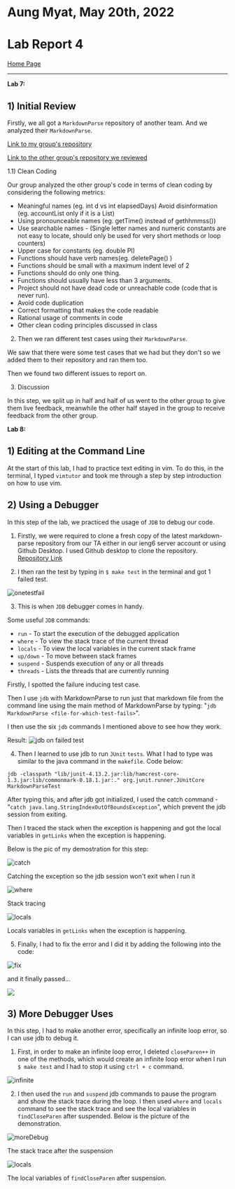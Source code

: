 # Aung Myat, May 20th, 2022
# Lab Report 4
[Home Page](https://ruff1ezzz.github.io/cse15l-lab-reports/index.html)

***

**Lab 7:**

## 1) Initial Review

Firstly, we all got a `MarkdownParse` repository of another team. And we analyzed their `MarkdownParse`.

[Link to my group's repository](https://github.com/colecarter96/markdown-parser)

[Link to the other group's repository we reviewed](https://github.com/philliptwu/markdown-parser)

1.1) Clean Coding

Our group analyzed the other group's code in terms of clean coding by considering the following metrics:

* Meaningful names (eg. int d vs int elapsedDays)
Avoid disinformation (eg. accountList only if it is a List)
* Using pronounceable names (eg. getTime() instead of gethhmmss())
* Use searchable names - (Single letter names and numeric constants are not easy to locate, should only be used for very short methods or loop counters)
* Upper case for constants (eg. double PI)
* Functions should have verb names(eg. deletePage() )
* Functions should be small with a maximum indent level of 2
* Functions should do only one thing. 
* Functions should usually have less than 3 arguments.
* Project should not have dead code or unreachable code (code that is never run).
* Avoid code duplication
* Correct formatting that makes the code readable 
* Rational usage of comments in code 
* Other clean coding principles discussed in class

2) Then we ran different test cases using their `MarkdownParse`.

We saw that there were some test cases that we had but they don't so we added them to their repository and ran them too.

Then we found two different issues to report on.

3) Discussion

In this step, we split up in half and half of us went to the other group to give them live feedback, meanwhile the other half stayed in the group to receive feedback from the other group.


**Lab 8:**

## 1) Editing at the Command Line

At the start of this lab, I had to practice text editing in vim.
To do this, in the terminal, I typed `vimtutor` and took me through a step by step introduction on how to use vim. 

## 2) Using a Debugger

In this step of the lab, we practiced the usage of `JDB` to debug our code.

1) Firstly, we were required to clone a fresh copy of the latest markdown-parse repository from our TA either in our ieng6 server account or using Github Desktop. I used Github desktop to clone the repository. [Repository Link](https://github.com/nidhidhamnani/markdown-parser.git)

2) I then ran the test by typing in `$ make test` in the terminal and got 1 failed test.

![onetestfail](imgLR4/oneFileFail.png)

3) This is when `JDB` debugger comes in handy.

Some useful `JDB` commands:
* `run` - To start the execution of the debugged application
* `where` - To view the stack trace of the current thread
* `locals` - To view the local variables in the current stack frame
* `up/down` - To move between stack frames
* `suspend` - Suspends execution of any or all threads
* `threads` - Lists the threads that are currently running

Firstly, I spotted the failure inducing test case.

Then I use `jdb` with MarkdownParse to run just that markdown file from the command line using the main method of MarkdownParse by typing: "`jdb MarkdownParse <file-for-which-test-fails>`".

I then use the six `jdb` commands I mentioned above to see how they work.

Result:
![jdb on failed test](imgLR4/jdbCommand.png)

4) Then I learned to use jdb to run `JUnit` `tests`. What I had to type was similar to the java command in the `makefile`. Code below:

`jdb -classpath "lib/junit-4.13.2.jar:lib/hamcrest-core-1.3.jar:lib/commonmark-0.18.1.jar:." org.junit.runner.JUnitCore MarkdownParseTest`

After typing this, and after jdb got initialized, I used the catch command - "`catch java.lang.StringIndexOutOfBoundsException`", which prevent the jdb session from exiting.

Then I traced the stack when the exception is happening and got the local variables in `getLinks` when the exception is happening.

Below is the pic of my demostration for this step:

![catch](imgLR4/catch.png)

Catching the exception so the jdb session won't exit when I run it

![where](imgLR4/where.png)

Stack tracing

![locals](imgLR4/locals.png)

Locals variables in `getLinks` when the exception is happening.

5) Finally, I had to fix the error and I did it by adding the following into the code:

![fix](imgLR4/fix.png)

and it finally passed...

![](imgLR4/passTest.png)

## 3) More Debugger Uses

In this step, I had to make another error, specifically an infinite loop error, so I can use jdb to debug it.

1) First, in order to make an infinite loop error, I deleted `closeParen++` in one of the methods, which would create an infinite loop error when I run `$ make test` and I had to stop it using `ctrl + c` command.

![infinite](imgLR4/infiniteloop.png)

2) I then used the `run` and `suspend` jdb commands to pause the program and show the stack trace during the loop. I then used `where` and `locals` command to see the stack trace and see the local variables in `findCloseParen` after suspended. 
Below is the picture of the demonstration.

![moreDebug](imgLR4/moreDebug.png)

The stack trace after the suspension

![locals](imgLR4/currValue.png)

The local variables of `findCloseParen` after suspension.